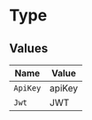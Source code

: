 # Type


## Values

| Name     | Value    |
| -------- | -------- |
| `ApiKey` | apiKey   |
| `Jwt`    | JWT      |